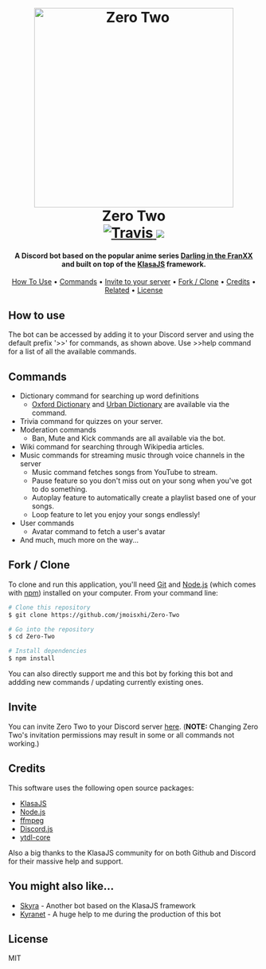 <h1 align="center">
  <br>
  <a>
    <img src="https://github.com/jmoisxhi/Zero-Two/master/src/lib/assets/media/avatar.jpg" alt="Zero Two" width="400">
  </a>
  <br>
  Zero Two
  <br>

  <a href="https://travis-ci.org/jmoisxhi/Zero-Two">
    <img src="https://travis-ci.org/jmoisxhi/Zero-Two.svg?branch=master" alt="Travis">
  </a>
  <a href="https://www.codacy.com/manual/jmoisxhi/Zero-Two?utm_source=github.com&amp;utm_medium=referral&amp;utm_content=jmoisxhi/Zero-Two&amp;utm_campaign=Badge_Grade">
    <img src="https://api.codacy.com/project/badge/Grade/8d5ebc6daa404b1686f66fa09386f597"/>
  </a>
</h1>

<h4 align="center">A Discord bot based on the popular anime series <a href="https://en.wikipedia.org/wiki/Darling_in_the_Franxx" target="_blank">Darling in the FranXX</a> and built on top of the <a href="https://github.com/dirigeants/klasa" target="_blank"> KlasaJS</a> framework.</h4>

<p align="center">
  <a href="#how-to-use">How To Use</a> •
  <a href="#commands">Commands</a> •
  <a href="#invite">Invite to your server</a> •
  <a href="#fork / clone">Fork / Clone</a> •
  <a href="#credits">Credits</a> •
  <a href="#you-might-also-like...">Related</a> •
  <a href="#license">License</a>
</p>

## How to use
The bot can be accessed by adding it to your Discord server and using the default prefix '>>' for commands, as shown above. Use >>help command for a list of all the available commands.

## Commands
* Dictionary command for searching up word definitions
  - [Oxford Dictionary](https://www.lexico.com/en) and [Urban Dictionary](https://www.urbandictionary.com/) are available via the command.
* Trivia command for quizzes on your server.
* Moderation commands
  - Ban, Mute and Kick commands are all available via the bot.
* Wiki command for searching through Wikipedia articles.
* Music commands for streaming music through voice channels in the server
  - Music command fetches songs from YouTube to stream.
  - Pause feature so you don't miss out on your song when you've got to do something.
  - Autoplay feature to automatically create a playlist based one of your songs.
  - Loop feature to let you enjoy your songs endlessly!
* User commands
  - Avatar command to fetch a user's avatar
* And much, much more on the way...

## Fork / Clone

To clone and run this application, you'll need [Git](https://git-scm.com) and [Node.js](https://nodejs.org/en/download/) (which comes with [npm](http://npmjs.com)) installed on your computer. From your command line:

```bash
# Clone this repository
$ git clone https://github.com/jmoisxhi/Zero-Two

# Go into the repository
$ cd Zero-Two

# Install dependencies
$ npm install
```

You can also directly support me and this bot by forking this bot and addding new commands / updating currently existing ones.


## Invite

You can invite Zero Two to your Discord server [here](https://discordapp.com/oauth2/authorize?client_id=536702606857469953&scope=bot&permissions=2146958847). (**NOTE:** Changing Zero Two's invitation permissions may result in some or all commands not working.)

## Credits

This software uses the following open source packages:

- [KlasaJS](https://klasa.js.org/#/)
- [Node.js](https://nodejs.org/)
- [ffmpeg](https://ffmpeg.org/)
- [Discord.js](https://discord.js.org/#/)
- [ytdl-core](https://www.npmjs.com/package/ytdl-core)

Also a big thanks to the KlasaJS community for on both Github and Discord for their massive help and support.

## You might also like...

- [Skyra](https://github.com/kyranet/Skyra) - Another bot based on the KlasaJS framework
- [Kyranet](https://github.com/kyranet) - A huge help to me during the production of this bot

## License

MIT

